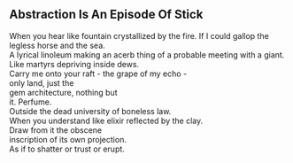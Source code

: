 Abstraction Is An Episode Of Stick
----------------------------------
When you hear like fountain crystallized by the fire. If I could gallop the legless horse and the sea.  
A lyrical linoleum making an acerb thing of a probable meeting with a giant.  
Like martyrs depriving inside dews.  
Carry me onto your raft - the grape of my echo -  
only land, just the  
gem architecture, nothing but  
it. Perfume.  
Outside the dead university of boneless law.  
When you understand like elixir reflected by the clay.  
Draw from it the obscene  
inscription of its own projection.  
As if to shatter or trust or erupt.  
